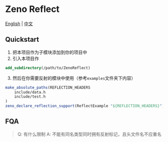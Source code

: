 # Zeno Reflect

[English](docs/README-en.md) | [中文](docs/README-zh.md)

## Quickstart

1. 把本项目作为子模块添加到你的项目中
2. 引入本项目作
```cmake
add_subdirectory(/path/to/ZenoReflect)
```
3. 然后在你需要反射的模块中使用（参考`examples`文件夹下内容）
```cmake
make_absolute_paths(REFLECTION_HEADERS 
    include/data.h
    include/test.h
) 
zeno_declare_reflection_support(ReflectExample "${REFLECTION_HEADERS}")
```

## FQA

> Q: 有什么限制
> A: 不能有同名类型同时拥有反射标记，且头文件名不应重名

